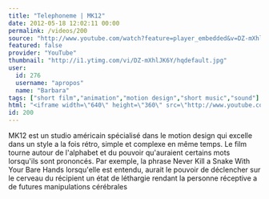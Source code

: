 ```yaml
---
title: "Telephoneme | MK12"
date: 2012-05-18 12:02:11 00:00
permalink: /videos/200
source: "http://www.youtube.com/watch?feature=player_embedded&v=DZ-mXhlJK6Y"
featured: false
provider: "YouTube"
thumbnail: "http://i1.ytimg.com/vi/DZ-mXhlJK6Y/hqdefault.jpg"
user:
  id: 276
  username: "apropos"
  name: "Barbara"
tags: ["short film","animation","motion design","short music","sound"]
html: "<iframe width=\"640\" height=\"360\" src=\"http://www.youtube.com/embed/DZ-mXhlJK6Y?wmode=transparent&fs=1&feature=oembed\" frameborder=\"0\" allowfullscreen></iframe>"
id: 200
---
```


MK12 est un studio américain spécialisé dans le motion design qui excelle dans un style a la fois rétro, simple et complexe en même temps. Le film tourne autour de l'alphabet et du pouvoir qu'auraient certains mots lorsqu'ils sont prononcés. Par exemple, la phrase Never Kill a Snake With Your Bare Hands lorsqu'elle est entendu, aurait le pouvoir de déclencher sur le cerveau du récipient un état de léthargie rendant la personne réceptive a de futures manipulations cérébrales
